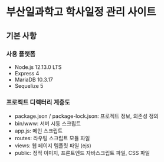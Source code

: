 # 부산일과학고 학사일정 관리 사이트

## 기본 사항

### 사용 플랫폼
- Node.js 12.13.0 LTS
- Express 4
- MariaDB 10.3.17
- Sequelize 5

### 프로젝트 디렉터리 계층도
- package.json / package-lock.json: 프로젝트 정보, 의존성 정의
- bin/www: 서버 시동 스크립트
- app.js: 메인 스크립트
- routes: 라우팅 스크립트 모듈 파일
- views: 웹 페이지 템플릿 파일 (ejs)
- public: 정적 이미지, 프론트엔드 자바스크립트 파일, CSS 파일
